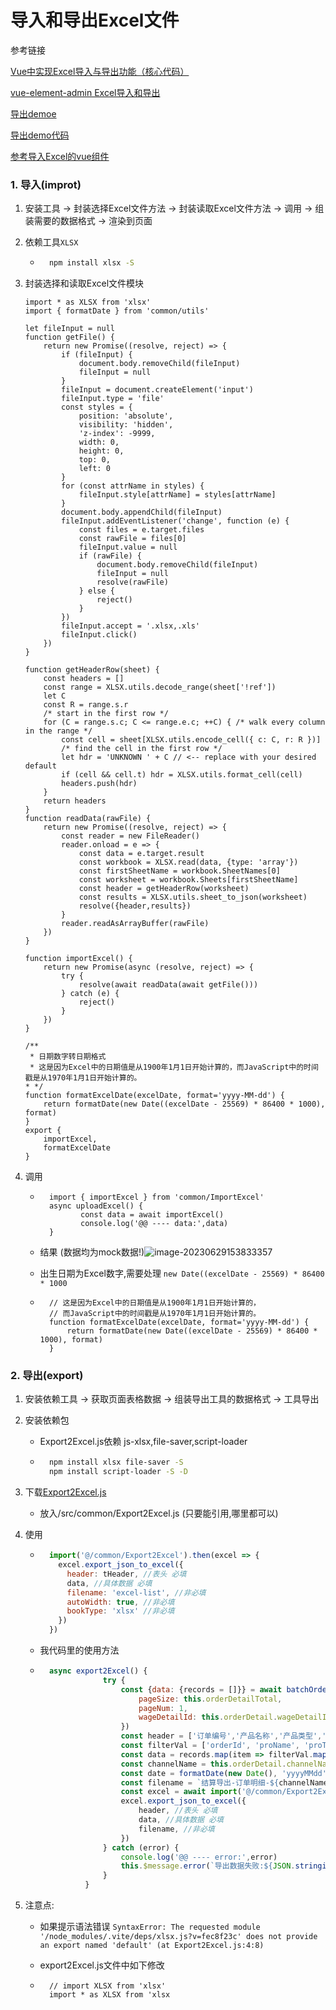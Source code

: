 # 导入和导出Excel文件

参考链接

[Vue中实现Excel导入与导出功能（核心代码）](https://juejin.cn/post/7022968195573088263)

[vue-element-admin Excel导入和导出](https://panjiachen.github.io/vue-element-admin-site/zh/feature/component/excel.html)

[导出demoe](https://panjiachen.github.io/vue-element-admin/#/excel/export-excel)

[导出demo代码](https://github.com/PanJiaChen/vue-element-admin/blob/master/src/views/excel/export-excel.vue)

[参考导入Excel的vue组件](https://github.com/PanJiaChen/vue-element-admin/blob/master/src/components/UploadExcel/index.vue)



### 1. 导入(improt)

1. 安装工具 → 封装选择Excel文件方法 → 封装读取Excel文件方法 → 调用 → 组装需要的数据格式 → 渲染到页面

2. 依赖工具`XLSX`

    - ```sh
        npm install xlsx -S
        ```

3. 封装选择和读取Excel文件模块

    ```JS
    import * as XLSX from 'xlsx'
    import { formatDate } from 'common/utils'
    
    let fileInput = null
    function getFile() {
        return new Promise((resolve, reject) => {
            if (fileInput) {
                document.body.removeChild(fileInput)
                fileInput = null
            }
            fileInput = document.createElement('input')
            fileInput.type = 'file'
            const styles = {
                position: 'absolute',
                visibility: 'hidden',
                'z-index': -9999,
                width: 0,
                height: 0,
                top: 0,
                left: 0
            }
            for (const attrName in styles) {
                fileInput.style[attrName] = styles[attrName]
            }
            document.body.appendChild(fileInput)
            fileInput.addEventListener('change', function (e) {
                const files = e.target.files
                const rawFile = files[0]
                fileInput.value = null
                if (rawFile) {
                    document.body.removeChild(fileInput)
                    fileInput = null
                    resolve(rawFile)
                } else {
                    reject()
                }
            })
            fileInput.accept = '.xlsx,.xls'
            fileInput.click()
        })
    }
    
    function getHeaderRow(sheet) {
        const headers = []
        const range = XLSX.utils.decode_range(sheet['!ref'])
        let C
        const R = range.s.r
        /* start in the first row */
        for (C = range.s.c; C <= range.e.c; ++C) { /* walk every column in the range */
            const cell = sheet[XLSX.utils.encode_cell({ c: C, r: R })]
            /* find the cell in the first row */
            let hdr = 'UNKNOWN ' + C // <-- replace with your desired default
            if (cell && cell.t) hdr = XLSX.utils.format_cell(cell)
            headers.push(hdr)
        }
        return headers
    }
    function readData(rawFile) {
        return new Promise((resolve, reject) => {
            const reader = new FileReader()
            reader.onload = e => {
                const data = e.target.result
                const workbook = XLSX.read(data, {type: 'array'})
                const firstSheetName = workbook.SheetNames[0]
                const worksheet = workbook.Sheets[firstSheetName]
                const header = getHeaderRow(worksheet)
                const results = XLSX.utils.sheet_to_json(worksheet)
                resolve({header,results})
            }
            reader.readAsArrayBuffer(rawFile)
        })
    }
    
    function importExcel() {
        return new Promise(async (resolve, reject) => {
            try {
                resolve(await readData(await getFile()))
            } catch (e) {
                reject()
            }
        })
    }
    
    /**
     * 日期数字转日期格式
     * 这是因为Excel中的日期值是从1900年1月1日开始计算的，而JavaScript中的时间戳是从1970年1月1日开始计算的。
    * */
    function formatExcelDate(excelDate, format='yyyy-MM-dd') {
        return formatDate(new Date((excelDate - 25569) * 86400 * 1000), format)
    }
    export {
        importExcel,
        formatExcelDate
    }
    ```

    

4. 调用

    - ```JS
        import { importExcel } from 'common/ImportExcel'
        async uploadExcel() {
               const data = await importExcel()
               console.log('@@ ---- data:',data)
        }
        ```

    - 结果 (数据均为mock数据!)![image-20230629153833357](assets/image-20230629153833357.png)

    - 出生日期为Excel数字,需要处理 `new Date((excelDate - 25569) * 86400 * 1000`

    - ```JS
        // 这是因为Excel中的日期值是从1900年1月1日开始计算的，
        // 而JavaScript中的时间戳是从1970年1月1日开始计算的。
        function formatExcelDate(excelDate, format='yyyy-MM-dd') {
            return formatDate(new Date((excelDate - 25569) * 86400 * 1000), format)
        }
        ```

        

### 2. 导出(export)

1. 安装依赖工具 → 获取页面表格数据 → 组装导出工具的数据格式 → 工具导出

2. 安装依赖包

    - Export2Excel.js依赖 js-xlsx,file-saver,script-loader

    - ```sh
        npm install xlsx file-saver -S
        npm install script-loader -S -D
        ```

3. 下载[Export2Excel.js](https://github.com/PanJiaChen/vue-element-admin/blob/master/src/vendor/Export2Excel.js)

    - 放入/src/common/Export2Excel.js  (只要能引用,哪里都可以)

4. 使用

    - ```js
        import('@/common/Export2Excel').then(excel => {
          excel.export_json_to_excel({
            header: tHeader, //表头 必填
            data, //具体数据 必填
            filename: 'excel-list', //非必填
            autoWidth: true, //非必填
            bookType: 'xlsx' //非必填
          })
        })
        ```

    - 我代码里的使用方法

    - ```js
        async export2Excel() {
                    try {
                        const {data: {records = []}} = await batchOrderListApi({
                            pageSize: this.orderDetailTotal,
                            pageNum: 1,
                            wageDetailId: this.orderDetail.wageDetailId
                        })
                        const header = ['订单编号','产品名称','产品类型','供应商名称','保单号','投保人','保费（元）','收入（元）','保单状态','结算状态','出单日期','合作模式','团队名称','团队编码','渠道名称','渠道编码']
                        const filterVal = ['orderId', 'proName', 'proType','insCompanyName','policyNo','holderName','premium','wageAmount','policyStatusName','wageSettleStatusName','createDate','modeName','channelGroupName','channelGroupCode','channelName','channelId']
                        const data = records.map(item => filterVal.map(key => item[key]))
                        const channelName = this.orderDetail.channelName;
                        const date = formatDate(new Date(), 'yyyyMMdd');
                        const filename = `结算导出-订单明细-${channelName}-${date}`
                        const excel = await import('@/common/Export2Excel')
                        excel.export_json_to_excel({
                            header, //表头 必填
                            data, //具体数据 必填
                            filename, //非必填
                        })
                    } catch (error) {
                        console.log('@@ ---- error:',error)
                        this.$message.error(`导出数据失败:${JSON.stringify(error)}`)
                    }
                }
        ```

5. 注意点:

    - 如果提示语法错误 `SyntaxError: The requested module '/node_modules/.vite/deps/xlsx.js?v=fec8f23c' does not provide an export named 'default' (at Export2Excel.js:4:8)`

    - export2Excel.js文件中如下修改

    - ```JS
        // import XLSX from 'xlsx'
        import * as XLSX from 'xlsx
        ```